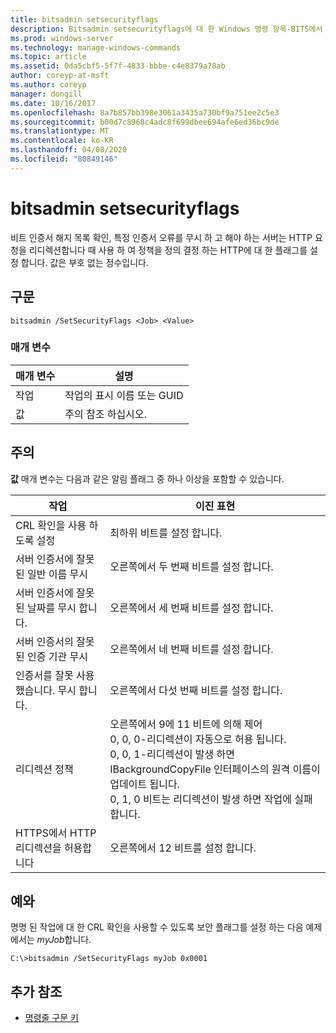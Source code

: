 ```yaml
---
title: bitsadmin setsecurityflags
description: Bitsadmin setsecurityflags에 대 한 Windows 명령 항목-BITS에서 인증서 해지 목록을 확인 해야 하는지 여부를 결정 하는 HTTP 플래그를 설정 하 고, 특정 인증서 오류를 무시 하 고, 서버가 HTTP 요청을 리디렉션할 때 사용할 정책을 정의 합니다.
ms.prod: windows-server
ms.technology: manage-windows-commands
ms.topic: article
ms.assetid: 0da5cbf5-5f7f-4833-bbbe-c4e8379a78ab
author: coreyp-at-msft
ms.author: coreyp
manager: dongill
ms.date: 10/16/2017
ms.openlocfilehash: 8a7b857bb398e3061a3435a730bf9a751ee2c5e3
ms.sourcegitcommit: b00d7c8968c4adc8f699dbee694afe6ed36bc9de
ms.translationtype: MT
ms.contentlocale: ko-KR
ms.lasthandoff: 04/08/2020
ms.locfileid: "80849146"
---
```

# <a name="bitsadmin-setsecurityflags"></a>bitsadmin setsecurityflags

비트 인증서 해지 목록 확인, 특정 인증서 오류를 무시 하 고 해야 하는 서버는 HTTP 요청을 리디렉션합니다 때 사용 하 여 정책을 정의 결정 하는 HTTP에 대 한 플래그를 설정 합니다. 값은 부호 없는 정수입니다.

## <a name="syntax"></a>구문

```
bitsadmin /SetSecurityFlags <Job> <Value>
```

### <a name="parameters"></a>매개 변수

|매개 변수|설명|
|---------|-----------|
|작업|작업의 표시 이름 또는 GUID|
|값|주의 참조 하십시오.|

## <a name="remarks"></a>주의

**값** 매개 변수는 다음과 같은 알림 플래그 중 하나 이상을 포함할 수 있습니다.

|작업|이진 표현|
|------|---------------------|
|CRL 확인을 사용 하도록 설정|최하위 비트를 설정 합니다.|
|서버 인증서에 잘못 된 일반 이름 무시|오른쪽에서 두 번째 비트를 설정 합니다.|
|서버 인증서에 잘못 된 날짜를 무시 합니다.|오른쪽에서 세 번째 비트를 설정 합니다.|
|서버 인증서의 잘못 된 인증 기관 무시|오른쪽에서 네 번째 비트를 설정 합니다.|
|인증서를 잘못 사용 했습니다. 무시 합니다.|오른쪽에서 다섯 번째 비트를 설정 합니다.|
|리디렉션 정책|오른쪽에서 9에 11 비트에 의해 제어</br>0, 0, 0-리디렉션이 자동으로 허용 됩니다.</br>0, 0, 1-리디렉션이 발생 하면 IBackgroundCopyFile 인터페이스의 원격 이름이 업데이트 됩니다.</br>0, 1, 0 비트는 리디렉션이 발생 하면 작업에 실패 합니다.|
|HTTPS에서 HTTP 리디렉션을 허용합니다|오른쪽에서 12 비트를 설정 합니다.|

## <a name="examples"></a><a name=BKMK_examples></a>예와

명명 된 작업에 대 한 CRL 확인을 사용할 수 있도록 보안 플래그를 설정 하는 다음 예제에서는 *myJob*합니다.
```
C:\>bitsadmin /SetSecurityFlags myJob 0x0001
```

## <a name="additional-references"></a>추가 참조

- [명령줄 구문 키](command-line-syntax-key.md)